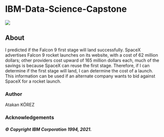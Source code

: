 # IBM-Data-Science-Capstone
<img src="https://user-images.githubusercontent.com/34706028/135769842-7c387a61-1529-4286-86c6-5732a18a2c04.jpg">

## About

I predicted if the Falcon 9 first stage will land successfully. SpaceX
advertises Falcon 9 rocket launches on its website, with a cost of 62
million dollars; other providers cost upward of 165 million dollars each,
much of the savings is because SpaceX can reuse the first stage.
Therefore, if I can determine if the first stage will land, I can
determine the cost of a launch. This information can be used if an
alternate company wants to bid against SpaceX for a rocket launch. 

### Author

Atakan KÖREZ

### Acknowledgements 

##### © Copyright IBM Corporation 1994, 2021.
